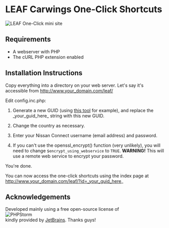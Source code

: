 LEAF Carwings One-Click Shortcuts
=================================

![LEAF One-Click mini site](http://cl.ly/242W3k361n2U/leaf-one-click.gif "LEAF One-Click mini site")

Requirements
------------
* A webserver with PHP
* The cURL PHP extension enabled

Installation Instructions
-------------------------
Copy everything into a directory on your web server.
Let's say it's accessible from http://www.your_domain.com/leaf/

Edit config.inc.php:

1. Generate a new GUID (using [this tool](http://www.somacon.com/p113.php) for example), and replace the \_your\_guid\_here\_ string with this new GUID.

2. Change the country as necessary.

3. Enter your Nissan Connect username (email address) and password.

4. If you can't use the openssl_encrypt() function (very unlikely), you will need to change `$encrypt_using_webservice` to `TRUE`. **WARNING!** This will use a remote web service to encrypt your password.

You're done.

You can now access the one-click shortcuts using the index page at http://www.your_domain.com/leaf/?id=_your_guid_here_

Acknowledgements
----------------
Developed mainly using a free open-source license of  
![PHPStorm](https://d3uepj124s5rcx.cloudfront.net/items/0V0z2p0e0K1D0F3t2r1P/logo_PhpStorm.png)  
kindly provided by [JetBrains](http://www.jetbrains.com/). Thanks guys!
